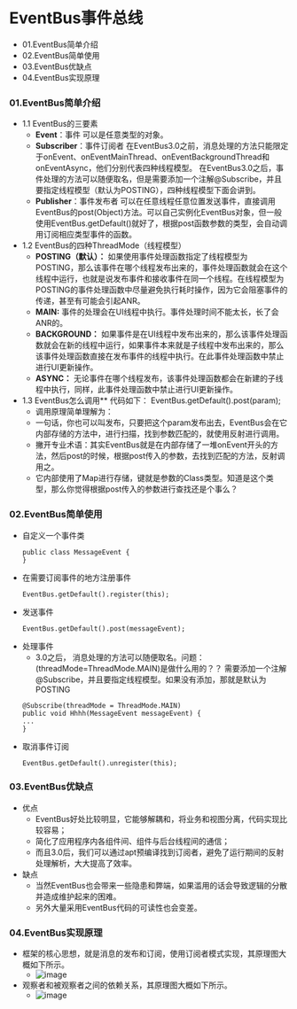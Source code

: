 # EventBus事件总线
- 01.EventBus简单介绍
- 02.EventBus简单使用
- 03.EventBus优缺点
- 04.EventBus实现原理








### 01.EventBus简单介绍
- 1.1 EventBus的三要素
   - **Event**：事件
   可以是任意类型的对象。
   - **Subscriber**：事件订阅者
   在EventBus3.0之前，消息处理的方法只能限定于onEvent、onEventMainThread、onEventBackgroundThread和onEventAsync，他们分别代表四种线程模型。
   在EventBus3.0之后，事件处理的方法可以随便取名，但是需要添加一个注解@Subscribe，并且要指定线程模型（默认为POSTING），四种线程模型下面会讲到。
   - **Publisher**：事件发布者
   可以在任意线程任意位置发送事件，直接调用EventBus的post(Object)方法。可以自己实例化EventBus对象，但一般使用EventBus.getDefault()就好了，根据post函数参数的类型，会自动调用订阅相应类型事件的函数。
- 1.2 EventBus的四种ThreadMode（线程模型）
   - **POSTING（默认）：**
   如果使用事件处理函数指定了线程模型为POSTING，那么该事件在哪个线程发布出来的，事件处理函数就会在这个线程中运行，也就是说发布事件和接收事件在同一个线程。在线程模型为POSTING的事件处理函数中尽量避免执行耗时操作，因为它会阻塞事件的传递，甚至有可能会引起ANR。
   - **MAIN:**
   事件的处理会在UI线程中执行。事件处理时间不能太长，长了会ANR的。
   - **BACKGROUND：**
   如果事件是在UI线程中发布出来的，那么该事件处理函数就会在新的线程中运行，如果事件本来就是子线程中发布出来的，那么该事件处理函数直接在发布事件的线程中执行。在此事件处理函数中禁止进行UI更新操作。
   - **ASYNC：**
   无论事件在哪个线程发布，该事件处理函数都会在新建的子线程中执行，同样，此事件处理函数中禁止进行UI更新操作。
- 1.3 EventBus怎么调用**
代码如下： EventBus.getDefault().post(param);  
    - 调用原理简单理解为：
    - 一句话，你也可以叫发布，只要把这个param发布出去，EventBus会在它内部存储的方法中，进行扫描，找到参数匹配的，就使用反射进行调用。
    - 撇开专业术语：其实EventBus就是在内部存储了一堆onEvent开头的方法，然后post的时候，根据post传入的参数，去找到匹配的方法，反射调用之。
    - 它内部使用了Map进行存储，键就是参数的Class类型。知道是这个类型，那么你觉得根据post传入的参数进行查找还是个事么？



### 02.EventBus简单使用
- 自定义一个事件类
    ```
    public class MessageEvent {
    }
    ```
- 在需要订阅事件的地方注册事件
    ```
    EventBus.getDefault().register(this);
    ```
- 发送事件
    ```
    EventBus.getDefault().post(messageEvent);
    ```
- 处理事件
   - 3.0之后， 消息处理的方法可以随便取名。问题：(threadMode=ThreadMode.MAIN)是做什么用的？？
   需要添加一个注解@Subscribe，并且要指定线程模型。如果没有添加，那就是默认为POSTING
    ```
    @Subscribe(threadMode = ThreadMode.MAIN)
    public void Hhhh(MessageEvent messageEvent) {
    ...
    }
    ```
- 取消事件订阅
    ```
    EventBus.getDefault().unregister(this);
    ```



### 03.EventBus优缺点
- 优点
    - EventBus好处比较明显，它能够解耦和，将业务和视图分离，代码实现比较容易；
    - 简化了应用程序内各组件间、组件与后台线程间的通信；
    - 而且3.0后，我们可以通过apt预编译找到订阅者，避免了运行期间的反射处理解析，大大提高了效率。
- 缺点
    - 当然EventBus也会带来一些隐患和弊端，如果滥用的话会导致逻辑的分散并造成维护起来的困难。
    - 另外大量采用EventBus代码的可读性也会变差。



### 04.EventBus实现原理
- 框架的核心思想，就是消息的发布和订阅，使用订阅者模式实现，其原理图大概如下所示。
    - ![image](eventbus1)
- 观察者和被观察者之间的依赖关系，其原理图大概如下所示。
    - ![image](eventbus2)













